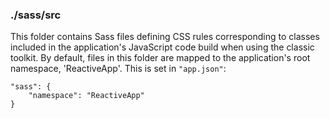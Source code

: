 ### ./sass/src

This folder contains Sass files defining CSS rules corresponding to classes
included in the application's JavaScript code build when using the classic toolkit.
By default, files in this folder are mapped to the application's root namespace, 'ReactiveApp'.
This is set in `"app.json"`:

    "sass": {
        "namespace": "ReactiveApp"
    }
